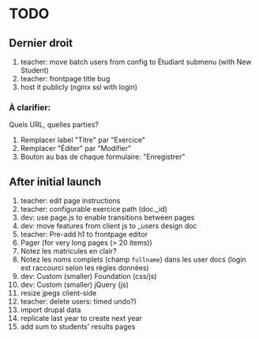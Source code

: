 # TODO

## Dernier droit
1. teacher: move batch users from config to Étudiant submenu (with New Student)
1. teacher: frontpage title bug
1. host it publicly (nginx ssl with login)

### À clarifier:
Quels URL, quelles parties?

1. Remplacer label "Titre" par "Exercice"
1. Remplacer "Éditer" par "Modifier"
1. Bouton au bas de chaque formulaire: "Enregistrer"

## After initial launch
1. teacher: edit page instructions
1. teacher: configurable exercice path (doc._id)
1. dev: use page.js to enable transitions between pages
1. dev: move features from client js to _users design doc
1. teacher: Pre-add h1 to frontpage editor
1. Pager (for very long pages (> 20 items))
1. Notez les matricules en clair?
1. Notez les noms complets (champ ```fullname```)
dans les user docs (login est raccourci selon les règles données)
1. dev: Custom (smaller) Foundation (css/js)
1. dev: Custom (smaller) jQuery (js)
1. resize jpegs client-side
1. teacher: delete users: timed undo?)
1. import drupal data
1. replicate last year to create next year
1. add sum to students' results pages
